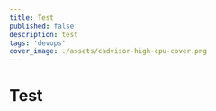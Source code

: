 ```yaml
---
title: Test
published: false
description: test
tags: 'devops'
cover_image: ./assets/cadvisor-high-cpu-cover.png
---
```


# Test
